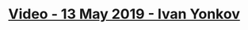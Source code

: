 # [Video - 13 May 2019 - Ivan Yonkov](https://softuni.bg/trainings/resources/video/39978/video-13-may-2019-ivan-yonkov-php-web-basics-may-2019/2374)
